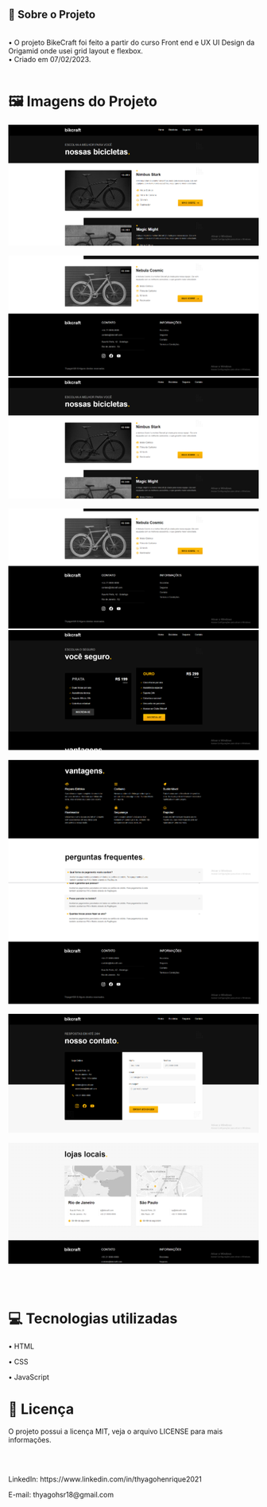 <h2>📄 Sobre o Projeto</h2>
<br>
• O projeto BikeCraft foi feito a partir do curso Front end e UX UI Design da Origamid onde usei grid layout e flexbox.<br> • Criado em 07/02/2023.
<br><br>
<h1>🖼️ Imagens do Projeto </h1>

<img src="img git/img1.png">
<br><br>
<img src="img git/img2.png">
<img src="img git/img3.png">
<br><br>
<img src="img git/img4.png">
<img src="img git/img5.png">
<br><br>
<img src="img git/img6.png">
<img src="img git/img7.png">
<br><br>
<img src="img git/img8.png">
<br><br>
<img src="img git/img9.png">


<br><br>
<h1>💻 Tecnologias utilizadas</h1>
<p>• HTML</p>
<p>• CSS</p>
<p>• JavaScript</p>
<h1>📝 Licença </h1>
<p>O projeto possui a licença MIT, veja o arquivo LICENSE para mais informações.</p>
<br><br>
<p>LinkedIn: https://www.linkedin.com/in/thyagohenrique2021</p>
<p>E-mail: thyagohsr18@gmail.com</p>
